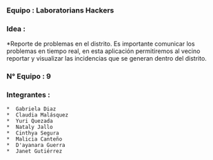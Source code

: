 ### Equipo : Laboratorians Hackers
### Idea : 
   *Reporte de problemas en el distrito. Es importante comunicar los problemas en tiempo real, en esta aplicación
   permitiremos al vecino reportar y visualizar las incidencias que se generan dentro del distrito.

### N° Equipo : 9

### Integrantes :
    *  Gabriela Diaz 
    *  Claudia Malásquez
    *  Yuri Quezada
    *  Nataly Jallo
    *  Cinthya Segura
    *  Malicia Canteño
    *  D'ayanara Guerra
    *  Janet Gutiérrez
